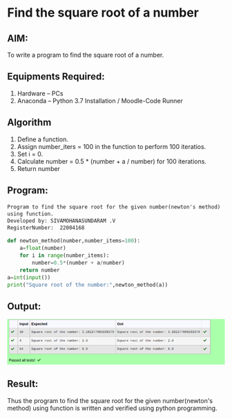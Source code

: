 # Find the square root of a number

## AIM:
To write a program to find the square root of a number.

## Equipments Required:
1. Hardware – PCs
2. Anaconda – Python 3.7 Installation / Moodle-Code Runner

## Algorithm
1. Define a function.
2. Assign number_iters = 100 in the function to perform 100 iteratios.
3. Set i = 0.
4. Calculate  number = 0.5 * (number + a / number) for 100 iterations.
5. Return number

## Program:
```
Program to find the square root for the given number(newton's method) using function.
Developed by: SIVAMOHANASUNDARAM .V
RegisterNumber:  22004168

```
~~~py
def newton_method(number,number_items=100):
    a=float(number)
    for i in range(number_items):
        number=0.5*(number + a/number)
    return number
a=int(input())
print("Square root of the number:",newton_method(a))
~~~

## Output:
![kk](/square%20root%20(2).png)

## Result:
Thus the program to find the square root for the given number(newton's method) using function is written and verified using python programming.
